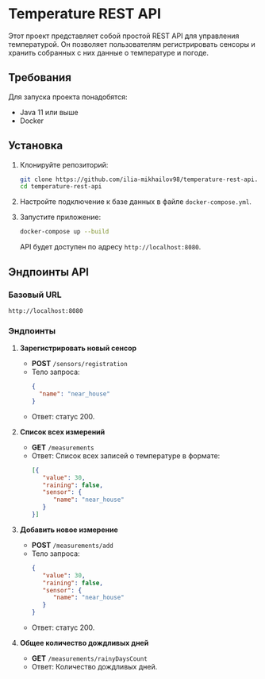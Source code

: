 # Temperature REST API

Этот проект представляет собой простой REST API для управления температурой. Он позволяет пользователям регистрировать сенсоры и хранить собранных с них данные о температуре и погоде.

## Требования

Для запуска проекта понадобятся:

- Java 11 или выше
- Docker

## Установка

1. Клонируйте репозиторий:

   ```bash
   git clone https://github.com/ilia-mikhailov98/temperature-rest-api.git
   cd temperature-rest-api
   ```
2. Настройте подключение к базе данных в файле `docker-compose.yml`.

3. Запустите приложение:

   ```bash
   docker-compose up --build
   ```

   API будет доступен по адресу `http://localhost:8080`.

## Эндпоинты API

### Базовый URL

`http://localhost:8080`

### Эндпоинты

1. **Зарегистрировать новый сенсор**
   - **POST** `/sensors/registration`
   - Тело запроса:
     ```json
     {
       "name": "near_house"
     }
     ```
   - Ответ: статус 200.
2. **Список всех измерений**
   - **GET** `/measurements`
   - Ответ: Список всех записей о температуре в формате:
     ```json
     [{
        "value": 30,
        "raining": false,
        "sensor": {
           "name": "near_house"
        }
     }]
     ```

3. **Добавить новое измерение**
   - **POST** `/measurements/add`
   - Тело запроса:
     ```json
     {
        "value": 30,
        "raining": false,
        "sensor": {
           "name": "near_house"
        }
     }
     ```
   - Ответ: статус 200.

4. **Общее количество дождливых дней**
   - **GET** `/measurements/rainyDaysCount`
   - Ответ: Количество дождливых дней.
